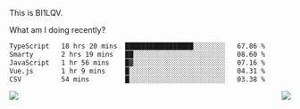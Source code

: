 This is BI1LQV.

What am I doing recently?

<!--START_SECTION:waka-->

```txt
TypeScript   18 hrs 20 mins  █████████████████░░░░░░░░   67.86 %
Smarty       2 hrs 19 mins   ██░░░░░░░░░░░░░░░░░░░░░░░   08.60 %
JavaScript   1 hr 56 mins    █▓░░░░░░░░░░░░░░░░░░░░░░░   07.16 %
Vue.js       1 hr 9 mins     █░░░░░░░░░░░░░░░░░░░░░░░░   04.31 %
CSV          54 mins         █░░░░░░░░░░░░░░░░░░░░░░░░   03.38 %
```

<!--END_SECTION:waka-->
<img align="right" src="https://github-readme-stats.vercel.app/api?username=bi1lqv&show_icons=true&count_private=true">

<img src="https://metrics.lecoq.io/bi1lqv?template=classic&base.activity=0&base.community=0&base.repositories=0&base.metadata=0&isocalendar=1&base=header%2C%20activity%2C%20community%2C%20repositories%2C%20metadata&base.indepth=false&base.hireable=false&isocalendar=false&isocalendar.duration=full-year&config.timezone=Asia%2FShanghai">
